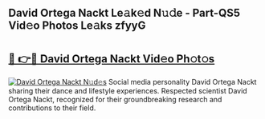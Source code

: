 ## David Ortega Nackt Le𝚊k𝚎d N𝚞𝚍e - Part-QS5 Vid𝚎o Photos Le𝚊ks zfyyG

# <h2><a href="http://fba9lk7.evod.top/?m=David+Ortega+Nackt">🔗 👉🔴 David Ortega Nackt Vid𝚎o Ph𝚘t𝚘s</a></h2>

[![David Ortega Nackt N𝚞d𝚎s](https://i.imgur.com/8V9OHl7.gif)](http://fba9lk7.evod.top/?m=David+Ortega+Nackt)
Social media personality David Ortega Nackt sharing their dance and lifestyle experiences. Respected scientist David Ortega Nackt, recognized for their groundbreaking research and contributions to their field. 

